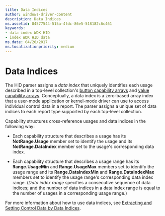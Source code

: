 ```yaml
---
title: Data Indices
author: windows-driver-content
description: Data Indices
ms.assetid: 84577544-515a-4fdc-86e5-518182c6c461
keywords:
- data index WDK HID
- index WDK HID data
ms.date: 04/20/2017
ms.localizationpriority: medium
---
```


# Data Indices





The HID parser assigns a *data index* that uniquely identifies each usage described in a top-level collection's [button capability arrays](button-capability-arrays.md) and [value capability arrays](value-capability-arrays.md). Conceptually, a data index is a zero-based array index that a user-mode application or kernel-mode driver can use to access individual control data in a report. The parser assigns a unique set of data indices to each report type supported by each top-level collection.

Capability structures cross-reference usages and data indices in the following way:

-   Each capability structure that describes a usage has its **NotRange.Usage** member set to identify the usage and its **NotRange.DataIndex** member set to the usage's corresponding data index.

-   Each capability structure that describes a usage range has its **Range.UsageMin** and **Range.UsageMax** members set to identify the usage range and its **Range.DataIndexMin** and **Range.DataIndexMax** members set to identify the usage range's corresponding data index range. (*Data index range* specifies a consecutive sequence of data indices; and the number of data indices in a data index range is equal to the number of usages in a corresponding usage range.)

For more information about how to use data indices, see [Extracting and Setting Control Data by Data Indices](extracting-and-setting-control-data-by-data-indices.md).

 

 




